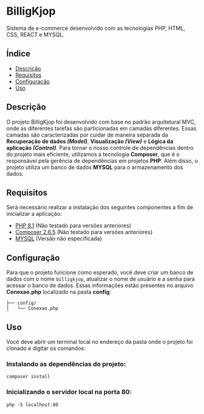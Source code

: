# BilligKjop
Sistema de e-commerce desenvolvido com as tecnologias PHP, HTML, CSS, REACT e MYSQL.
## Índice
- [Descrição](#descrição)
- [Requisitos](#requisitos)
- [Configuração](#configuração)
- [Uso](#uso)

## Descrição
O projeto BilligKjop foi desenvolvido com base no padrão arquitetural MVC, onde as diferentes tarefas são particionadas em camadas diferentes. Essas camadas são caracterizadas por cuidar de maneira separada da **Recuperação de dados *(Model)***, **Visualização *(View)*** e **Lógica da aplicação *(Control)***. Para tornar o nosso controle de dependências dentro do projeto mais eficiente, utilizamos a tecnologia **Composer**, que é o responsável pela gerência de dependências em projetos **PHP**. Além disso, o projeto utiliza um banco de dados **MYSQL** para o armazenamento dos dados.

## Requisitos
Será necessário realizar a instalação dos seguintes componentes a fim de inicializar a aplicação:
- [PHP 8.1](https://www.php.net/downloads) (Não testado para versões anteriores)
- [Composer 2.6.5](https://getcomposer.org/download/) (Não testado para versões anteriores)
- [MYSQL](https://dev.mysql.com/downloads/) (Versão não especificada)

## Configuração
Para que o projeto funcione como esperado, você deve criar um banco de dados com o nome `billigkjop`, atualizar o nome de usuário e a senha para acessar o banco de dados. Essas informações estão presentes no arquivo **Conexao.php** localizado na pasta **config**:
```
├── config/
│   └── Conexao.php
```

## Uso
Você deve abrir um terminal local no endereço da pasta onde o projeto foi clonado e digitar os comandos:
### Instalando as dependências do projeto:
```
composer install
```
### Inicializando o servidor local na porta 80:
```
php -S localhost:80
```

